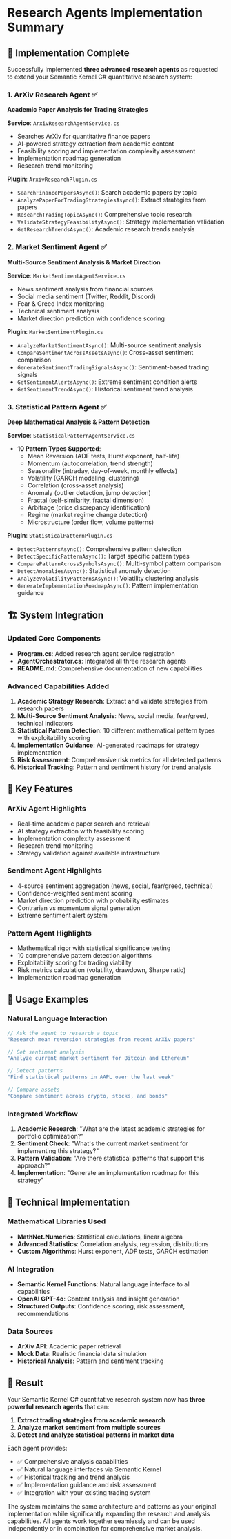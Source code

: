 # Research Agents Implementation Summary

## 🎯 Implementation Complete

Successfully implemented **three advanced research agents** as requested to extend your Semantic Kernel C# quantitative research system:

### 1. ArXiv Research Agent ✅
**Academic Paper Analysis for Trading Strategies**

**Service**: `ArxivResearchAgentService.cs`
- Searches ArXiv for quantitative finance papers
- AI-powered strategy extraction from academic content
- Feasibility scoring and implementation complexity assessment
- Implementation roadmap generation
- Research trend monitoring

**Plugin**: `ArxivResearchPlugin.cs`
- `SearchFinancePapersAsync()`: Search academic papers by topic
- `AnalyzePaperForTradingStrategiesAsync()`: Extract strategies from papers
- `ResearchTradingTopicAsync()`: Comprehensive topic research
- `ValidateStrategyFeasibilityAsync()`: Strategy implementation validation
- `GetResearchTrendsAsync()`: Academic research trends analysis

### 2. Market Sentiment Agent ✅
**Multi-Source Sentiment Analysis & Market Direction**

**Service**: `MarketSentimentAgentService.cs`
- News sentiment analysis from financial sources
- Social media sentiment (Twitter, Reddit, Discord)
- Fear & Greed Index monitoring
- Technical sentiment analysis
- Market direction prediction with confidence scoring

**Plugin**: `MarketSentimentPlugin.cs`
- `AnalyzeMarketSentimentAsync()`: Multi-source sentiment analysis
- `CompareSentimentAcrossAssetsAsync()`: Cross-asset sentiment comparison
- `GenerateSentimentTradingSignalsAsync()`: Sentiment-based trading signals
- `GetSentimentAlertsAsync()`: Extreme sentiment condition alerts
- `GetSentimentTrendAsync()`: Historical sentiment trend analysis

### 3. Statistical Pattern Agent ✅
**Deep Mathematical Analysis & Pattern Detection**

**Service**: `StatisticalPatternAgentService.cs` 
- **10 Pattern Types Supported**:
  - Mean Reversion (ADF tests, Hurst exponent, half-life)
  - Momentum (autocorrelation, trend strength)
  - Seasonality (intraday, day-of-week, monthly effects)
  - Volatility (GARCH modeling, clustering)
  - Correlation (cross-asset analysis)
  - Anomaly (outlier detection, jump detection)
  - Fractal (self-similarity, fractal dimension)
  - Arbitrage (price discrepancy identification)
  - Regime (market regime change detection)
  - Microstructure (order flow, volume patterns)

**Plugin**: `StatisticalPatternPlugin.cs`
- `DetectPatternsAsync()`: Comprehensive pattern detection
- `DetectSpecificPatternAsync()`: Target specific pattern types
- `ComparePatternAcrossSymbolsAsync()`: Multi-symbol pattern comparison
- `DetectAnomaliesAsync()`: Statistical anomaly detection
- `AnalyzeVolatilityPatternsAsync()`: Volatility clustering analysis
- `GenerateImplementationRoadmapAsync()`: Pattern implementation guidance

## 🏗️ System Integration

### Updated Core Components
- **Program.cs**: Added research agent service registration
- **AgentOrchestrator.cs**: Integrated all three research agents
- **README.md**: Comprehensive documentation of new capabilities

### Advanced Capabilities Added
1. **Academic Strategy Research**: Extract and validate strategies from research papers
2. **Multi-Source Sentiment Analysis**: News, social media, fear/greed, technical indicators
3. **Statistical Pattern Detection**: 10 different mathematical pattern types with exploitability scoring
4. **Implementation Guidance**: AI-generated roadmaps for strategy implementation
5. **Risk Assessment**: Comprehensive risk metrics for all detected patterns
6. **Historical Tracking**: Pattern and sentiment history for trend analysis

## 🚀 Key Features

### ArXiv Agent Highlights
- Real-time academic paper search and retrieval
- AI strategy extraction with feasibility scoring
- Implementation complexity assessment
- Research trend monitoring
- Strategy validation against available infrastructure

### Sentiment Agent Highlights  
- 4-source sentiment aggregation (news, social, fear/greed, technical)
- Confidence-weighted sentiment scoring
- Market direction prediction with probability estimates
- Contrarian vs momentum signal generation
- Extreme sentiment alert system

### Pattern Agent Highlights
- Mathematical rigor with statistical significance testing
- 10 comprehensive pattern detection algorithms
- Exploitability scoring for trading viability
- Risk metrics calculation (volatility, drawdown, Sharpe ratio)
- Implementation roadmap generation

## 🎯 Usage Examples

### Natural Language Interaction
```csharp
// Ask the agent to research a topic
"Research mean reversion strategies from recent ArXiv papers"

// Get sentiment analysis
"Analyze current market sentiment for Bitcoin and Ethereum"

// Detect patterns
"Find statistical patterns in AAPL over the last week"

// Compare assets
"Compare sentiment across crypto, stocks, and bonds"
```

### Integrated Workflow
1. **Academic Research**: "What are the latest academic strategies for portfolio optimization?"
2. **Sentiment Check**: "What's the current market sentiment for implementing this strategy?"
3. **Pattern Validation**: "Are there statistical patterns that support this approach?"
4. **Implementation**: "Generate an implementation roadmap for this strategy"

## 🔧 Technical Implementation

### Mathematical Libraries Used
- **MathNet.Numerics**: Statistical calculations, linear algebra
- **Advanced Statistics**: Correlation analysis, regression, distributions
- **Custom Algorithms**: Hurst exponent, ADF tests, GARCH estimation

### AI Integration
- **Semantic Kernel Functions**: Natural language interface to all capabilities
- **OpenAI GPT-4o**: Content analysis and insight generation
- **Structured Outputs**: Confidence scoring, risk assessment, recommendations

### Data Sources
- **ArXiv API**: Academic paper retrieval
- **Mock Data**: Realistic financial data simulation
- **Historical Analysis**: Pattern and sentiment tracking

## 🎉 Result

Your Semantic Kernel C# quantitative research system now has **three powerful research agents** that can:

1. **Extract trading strategies from academic research**
2. **Analyze market sentiment from multiple sources** 
3. **Detect and analyze statistical patterns in market data**

Each agent provides:
- ✅ Comprehensive analysis capabilities
- ✅ Natural language interfaces via Semantic Kernel
- ✅ Historical tracking and trend analysis  
- ✅ Implementation guidance and risk assessment
- ✅ Integration with your existing trading system

The system maintains the same architecture and patterns as your original implementation while significantly expanding the research and analysis capabilities. All agents work together seamlessly and can be used independently or in combination for comprehensive market analysis.
